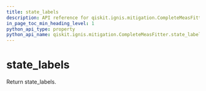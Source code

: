 ```yaml
---
title: state_labels
description: API reference for qiskit.ignis.mitigation.CompleteMeasFitter.state_labels
in_page_toc_min_heading_level: 1
python_api_type: property
python_api_name: qiskit.ignis.mitigation.CompleteMeasFitter.state_labels
---
```


# state\_labels

Return state\_labels.


